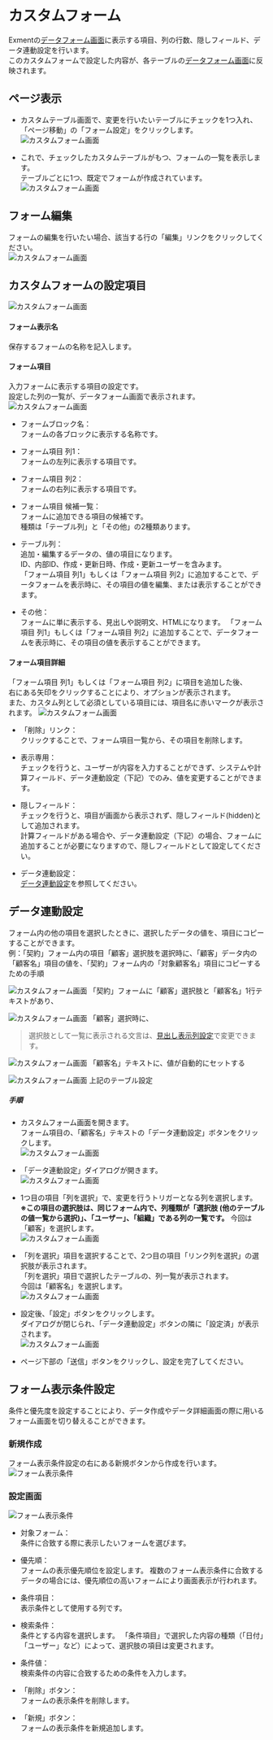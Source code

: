 # カスタムフォーム
Exmentの[データフォーム画面](/ja/data_form.md)に表示する項目、列の行数、隠しフィールド、データ連動設定を行います。  
このカスタムフォームで設定した内容が、各テーブルの[データフォーム画面](/ja/data_form.md)に反映されます。

## ページ表示
- カスタムテーブル画面で、変更を行いたいテーブルにチェックを1つ入れ、「ページ移動」の「フォーム設定」をクリックします。  
![カスタムフォーム画面](img/form/form_grid1.png)

- これで、チェックしたカスタムテーブルがもつ、フォームの一覧を表示します。  
テーブルごとに1つ、既定でフォームが作成されています。
![カスタムフォーム画面](img/form/form_grid2.png)

## フォーム編集
フォームの編集を行いたい場合、該当する行の「編集」リンクをクリックしてください。  
![カスタムフォーム画面](img/form/form_edit.png)

## カスタムフォームの設定項目
![カスタムフォーム画面](img/form/form.png)

#### フォーム表示名
保存するフォームの名称を記入します。  

#### フォーム項目
入力フォームに表示する項目の設定です。  
設定した列の一覧が、データフォーム画面で表示されます。
![カスタムフォーム画面](img/form/form_block1.png)

- フォームブロック名：  
フォームの各ブロックに表示する名称です。  
  
- フォーム項目 列1：  
フォームの左列に表示する項目です。  
  
- フォーム項目 列2：  
フォームの右列に表示する項目です。  

- フォーム項目 候補一覧：  
フォームに追加できる項目の候補です。  
種類は「テーブル列」と「その他」の2種類あります。  

- テーブル列：  
追加・編集するデータの、値の項目になります。  
ID、内部ID、作成・更新日時、作成・更新ユーザーを含みます。  
「フォーム項目 列1」もしくは「フォーム項目 列2」に追加することで、データフォームを表示時に、その項目の値を編集、または表示することができます。

- その他：  
フォームに単に表示する、見出しや説明文、HTMLになります。
「フォーム項目 列1」もしくは「フォーム項目 列2」に追加することで、データフォームを表示時に、その項目の値を表示することができます。

#### フォーム項目詳細
「フォーム項目 列1」もしくは「フォーム項目 列2」に項目を追加した後、  
右にある矢印をクリックすることにより、オプションが表示されます。  
また、カスタム列として必須としている項目には、項目名に赤いマークが表示されます。
![カスタムフォーム画面](img/form/form_block_column.png)

- 「削除」リンク：  
クリックすることで、フォーム項目一覧から、その項目を削除します。  

- 表示専用：  
チェックを行うと、ユーザーが内容を入力することができず、システムや計算フィールド、データ連動設定（下記）でのみ、値を変更することができます。  

- 隠しフィールド：  
チェックを行うと、項目が画面から表示されず、隠しフィールド(hidden)として追加されます。  
計算フィールドがある場合や、データ連動設定（下記）の場合、フォームに追加することが必要になりますので、隠しフィールドとして設定してください。  

- データ連動設定：  
[データ連動設定](#データ連動設定)を参照してください。  


## データ連動設定
フォーム内の他の項目を選択したときに、選択したデータの値を、項目にコピーすることができます。  
例：「契約」フォーム内の項目「顧客」選択肢を選択時に、「顧客」データ内の「顧客名」項目の値を、「契約」フォーム内の「対象顧客名」項目にコピーするための手順

![カスタムフォーム画面](img/form/form_changedata1.png)
「契約」フォームに「顧客」選択肢と「顧客名」1行テキストがあり、  
  
![カスタムフォーム画面](img/form/form_changedata2.png) 
「顧客」選択時に、 

>選択肢として一覧に表示される文言は、[見出し表示列設定](/ja/table#見出し表示列設定)で変更できます。  

![カスタムフォーム画面](img/form/form_changedata3.png)
「顧客名」テキストに、値が自動的にセットする  

![カスタムフォーム画面](img/form/form_changedata4.png)
上記のテーブル設定  

##### 手順
- カスタムフォーム画面を開きます。  
フォーム項目の、「顧客名」テキストの「データ連動設定」ボタンをクリックします。  
![カスタムフォーム画面](img/form/form_changedata_manual1.png)

- 「データ連動設定」ダイアログが開きます。  
![カスタムフォーム画面](img/form/form_changedata_manual2.png)

- 1つ目の項目「列を選択」で、変更を行うトリガーとなる列を選択します。  
**※この項目の選択肢は、同じフォーム内で、列種類が「選択肢 (他のテーブルの値一覧から選択)」、「ユーザー」、「組織」である列の一覧です。**
今回は「顧客」を選択します。  
![カスタムフォーム画面](img/form/form_changedata_manual3.png)

- 「列を選択」項目を選択することで、2つ目の項目「リンク列を選択」の選択肢が表示されます。  
「列を選択」項目で選択したテーブルの、列一覧が表示されます。  
今回は「顧客名」を選択します。  
![カスタムフォーム画面](img/form/form_changedata_manual4.png)

- 設定後、「設定」ボタンをクリックします。  
ダイアログが閉じられ、「データ連動設定」ボタンの隣に「設定済」が表示されます。  
![カスタムフォーム画面](img/form/form_changedata_manual5.png)

- ページ下部の「送信」ボタンをクリックし、設定を完了してください。


## フォーム表示条件設定
条件と優先度を設定することにより、データ作成やデータ詳細画面の際に用いるフォーム画面を切り替えることができます。  

### 新規作成
フォーム表示条件設定の右にある新規ボタンから作成を行います。
![フォーム表示条件](img/form/form_display_conditions.png)

### 設定画面
![フォーム表示条件](img/form/form_priority.png)

- 対象フォーム：  
条件に合致する際に表示したいフォームを選びます。

- 優先順：  
フォームの表示優先順位を設定します。
複数のフォーム表示条件に合致するデータの場合には、優先順位の高いフォームにより画面表示が行われます。

- 条件項目：  
表示条件として使用する列です。

- 検索条件：  
条件とする内容を選択します。
「条件項目」で選択した内容の種類（「日付」「ユーザー」など）によって、選択肢の項目は変更されます。

- 条件値：  
検索条件の内容に合致するための条件を入力します。

- 「削除」ボタン：  
フォームの表示条件を削除します。

- 「新規」ボタン：  
フォームの表示条件を新規追加します。